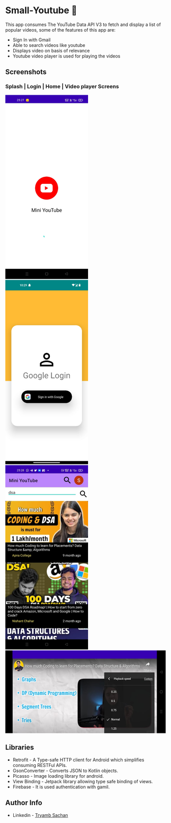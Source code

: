 # Small-Youtube 🚀

This app consumes The YouTube Data API V3 to fetch and display a list of popular videos, some of the features of this app are:
* Sign In with Gmail
* Able to search videos like youtube
* Displays video on basis of relevance
* Youtube video player is used for playing the videos


## Screenshots
### Splash | Login | Home | Video player Screens
<img src="/images/splash screen.jpeg" width="260">&emsp;
<img src="/images/authScreen.jpeg" width="260">&emsp;
<img src="/images/home.jpeg" width="260">
<img src="/images/video player.jpeg" height="260">


## Libraries
* Retrofit - A Type-safe HTTP client for Android which simplifies consuming RESTFul APIs.
* GsonConverter - Converts JSON to Kotlin objects.
* Picasso - Image loading library for android.
* View Binding - Jetpack library allowing type safe binding of views.
* Firebase - It is used authentication with gamil.

## Author Info
* Linkedin - [Tryamb Sachan](https://www.linkedin.com/in/tryamb19/)

